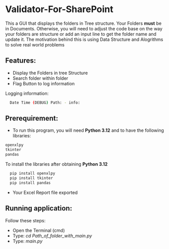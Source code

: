# Validator-For-SharePoint

This a GUI that displays the folders in Tree structure. Your Folders **must** be in Documents. Otherwise, you will need to adjust the code base on the way your folders are structure or add an input line to get the folder name and update it. The motivation behind this is using Data Structure and Alogrithms to solve real world problems

## Features:
- Display the Folders in tree Structure
- Search folder within folder
- Flag Button to log information

Logging information:
  ```bash
    Date Time (DEBUG) Path: - info: 
  ```


## Prerequirement:
- To run this program, you will need **Python 3.12** and to have the following libraries:
```bash
openxlpy
tkinter
pandas
```
To install the libraries after obtaining **Python 3.12**
```bash
  pip install openxlpy
  pip install tkinter
  pip install pandas
```
- Your Excel Report file exported

## Running application:
Follow these steps:
-  Open the Terminal (cmd)
-  Type: *cd Path_of_folder_with_main.py*
-  Type: *main.py* 
